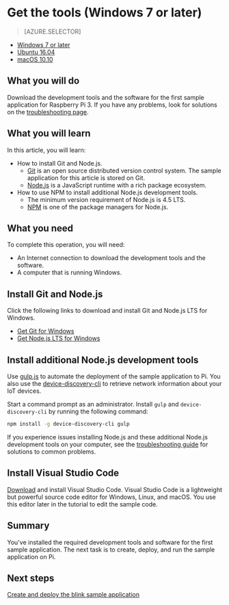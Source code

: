 <properties
    pageTitle="Get the tools (Windows 7 or later) | Azure"
    description="Download and install the necessary tools and software for the first sample application for Pi on Windows 7 and later versions."
    services="iot-hub"
    documentationcenter=""
    author="shizn"
    manager="timlt"
    tags=""
    keywords="iot development, iot software, internet of things software, install git on windows, gulp run, install node js windows, install npm on windows, install python on windows" />
<tags
    ms.assetid="b3d88e17-97cc-4f23-85fd-a688fc228eb8"
    ms.service="iot-hub"
    ms.devlang="node"
    ms.topic="article"
    ms.tgt_pltfrm="na"
    ms.workload="na"
    ms.date="11/28/2016"
    wacn.date=""
    ms.author="xshi" />

# Get the tools (Windows 7 or later)
> [AZURE.SELECTOR]
- [Windows 7 or later](/documentation/articles/iot-hub-raspberry-pi-kit-node-lesson1-get-the-tools-win32/)
- [Ubuntu 16.04](/documentation/articles/iot-hub-raspberry-pi-kit-node-lesson1-get-the-tools-ubuntu/)
- [macOS 10.10](/documentation/articles/iot-hub-raspberry-pi-kit-node-lesson1-get-the-tools-mac/)

## What you will do
Download the development tools and the software for the first sample application for Raspberry Pi 3. If you have any problems, look for solutions on the [troubleshooting page](/documentation/articles/iot-hub-raspberry-pi-kit-node-troubleshooting/).

## What you will learn
In this article, you will learn:

* How to install Git and Node.js.
  * [Git](https://git-scm.com) is an open source distributed version control system. The sample application for this article is stored on Git.
  * [Node.js](https://nodejs.org/en/) is a JavaScript runtime with a rich package ecosystem.
* How to use NPM to install additional Node.js development tools.
  * The minimum version requirement of Node.js is 4.5 LTS.
  * [NPM](https://www.npmjs.com) is one of the package managers for Node.js.

## What you need
To complete this operation, you will need:

* An Internet connection to download the development tools and the software.
* A computer that is running Windows.

## Install Git and Node.js
Click the following links to download and install Git and Node.js LTS for Windows.

* [Get Git for Windows](https://git-scm.com/download/win/)
* [Get Node.js LTS for Windows](https://nodejs.org/en/)

## Install additional Node.js development tools
Use [gulp.js](http://gulpjs.com) to automate the deployment of the sample application to Pi. You also use the [device-discovery-cli](https://github.com/Azure/device-discovery-cli) to retrieve network information about your IoT devices.

Start a command prompt as an administrator. Install `gulp` and `device-discovery-cli` by running the following command:

```bash
npm install -g device-discovery-cli gulp
```

If you experience issues installing Node.js and these additional Node.js development tools on your computer, see the [troubleshooting guide](/documentation/articles/iot-hub-raspberry-pi-kit-node-troubleshooting/) for solutions to common problems.

## Install Visual Studio Code
[Download](https://code.visualstudio.com/docs/setup/windows) and install Visual Studio Code. Visual Studio Code is a lightweight but powerful source code editor for Windows, Linux, and macOS. You use this editor later in the tutorial to edit the sample code.

## Summary
You've installed the required development tools and software for the first sample application. The next task is to create, deploy, and run the sample application on Pi.

## Next steps
[Create and deploy the blink sample application](/documentation/articles/iot-hub-raspberry-pi-kit-node-lesson1-deploy-blink-app/)

